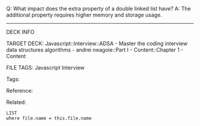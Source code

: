 Q: What impact does the extra property of a double linked list have?
A: The additional property requires higher memory and storage usage.
<!--ID: 1690026322561-->

---

DECK INFO

TARGET DECK: Javascript::Interview::ADSA - Master the coding interview data structures algorithms - andrei neagoie::Part I - Content::Chapter 1 - Content

FILE TAGS: Javascript Interview

Tags:

Reference:

Related:

```dataview
LIST
where file.name = this.file.name
```
